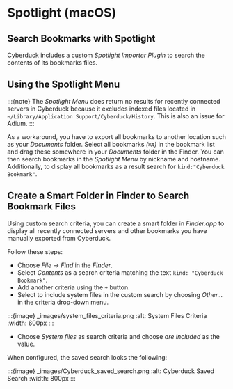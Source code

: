 Spotlight (macOS)
====

## Search Bookmarks with Spotlight

Cyberduck includes a custom *Spotlight Importer Plugin* to search the contents of its bookmarks files.

## Using the Spotlight Menu

:::{note}
The *Spotlight Menu* does return no results for recently connected servers in Cyberduck because it excludes indexed files located in `~/Library/Application Support/Cyberduck/History`. This is also an issue for Adium.
:::

As a workaround, you have to export all bookmarks to another location such as your *Documents* folder. Select all bookmarks *(`⌘A`)* in the bookmark list and drag these somewhere in your *Documents* folder in the Finder. You can then search bookmarks in the *Spotlight Menu* by nickname and hostname. Additionally, to display all bookmarks as a result search for `kind:"Cyberduck Bookmark"`.

## Create a Smart Folder in Finder to Search Bookmark Files

Using custom search criteria, you can create a smart folder in *Finder.app* to display all recently connected servers and other bookmarks you have manually exported from Cyberduck.

Follow these steps:

- Choose *File → Find* in the *Finder*.
- Select *Contents* as a search criteria matching the text `kind: "Cyberduck Bookmark"`.
- Add another criteria using the `+` button.
- Select to include system files in the custom search by choosing *Other...* in the criteria drop-down menu.

:::{image} _images/system_files_criteria.png
:alt: System Files Criteria
:width: 600px
:::

- Choose *System files* as search criteria and choose *are included* as the value.

When configured, the saved search looks the following:

:::{image} _images/Cyberduck_saved_search.png
:alt: Cyberduck Saved Search
:width: 800px
:::